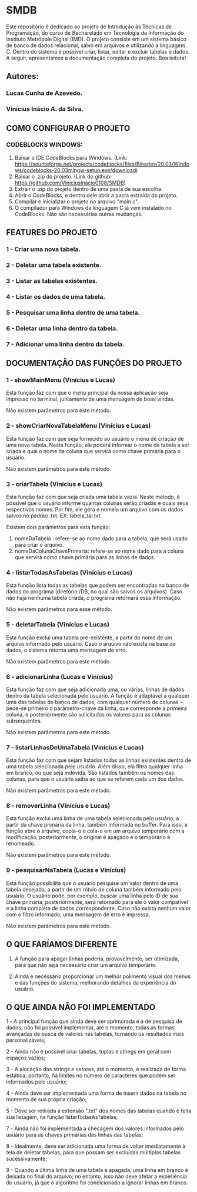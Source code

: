 # SMDB

Este repositório é dedicado ao projeto de Introdução às Técnicas de Programação, do curso de Bacharelado em Tecnologia da Informação do Instituto Metrópole Digital (IMD). O projeto consiste em um sistema básico de banco de dados relacional, salvo em arquivos e utilizando a linguagem C. Dentro do sistema é possível criar, listar, editar e excluir tabelas e dados. A seguir, apresentamos a documentação completa do projeto. Boa leitura!

## Autores:

### Lucas Cunha de Azevedo.

### Vinícius Inácio A. da Silva.

## COMO CONFIGURAR O PROJETO

### CODEBLOCKS WINDOWS:

1. Baixar o IDE CodeBlocks para Windows. (Link: https://sourceforge.net/projects/codeblocks/files/Binaries/20.03/Windows/codeblocks-20.03mingw-setup.exe/download)
2. Baixar o .zip do projeto. (Link do github: https://github.com/ViniciusInacio0108/SMDB)
3. Extrair o .zip do projeto dentro de uma pasta de sua escolha.
4. Abrir o CodeBlocks, e dentro dele abrir a pasta extraída do projeto.
5. Compilar e inicializar o projeto no arquivo "main.c".
6. O compilador para Windows da linguagem C já vem instalado no CodeBlocks. Não são necessárias outras mudanças.

## FEATURES DO PROJETO

### 1 - Criar uma nova tabela.

### 2 - Deletar uma tabela existente.

### 3 - Listar as tabelas existentes.

### 4 - Listar os dados de uma tabela.

### 5 - Pesquisar uma linha dentro de uma tabela.

### 6 - Deletar uma linha dentro da tabela.

### 7 - Adicionar uma linha dentro da tabela.

## DOCUMENTAÇÂO DAS FUNÇÕES DO PROJETO

### 1 - showMainMenu (Vinícius e Lucas)

Esta função faz com que o menu principal da nossa aplicação seja impresso no terminal, juntamente de uma mensagem de boas vindas.

Não existem parâmetros para este método.

### 2 - showCriarNovaTabelaMenu (Vinícius e Lucas)

Esta função faz com que seja fornecido ao usuário o menu de criação de uma nova tabela. Nesta função, ele poderá informar o nome da tabela a ser criada e qual o nome da coluna que servirá como chave primária para o usuário.

Não existem parâmetros para este método.

### 3 - criarTabela (Vinícius e Lucas)

Esta função faz com que seja criada uma tabela vazia. Neste método, é possível que o usuário informe quantas colunas serão criadas e quais seus respectivos nomes. Por fim, ele gera e nomeia um arquivo com os dados salvos no padrão .txt. EX: tabela_tal.txt

Existem dois parâmetros para esta função:

1. nomeDaTabela : refere-se ao nome dado para a tabela, que será usado para criar o arquivo.
2. nomeDaColunaChavePrimaria: refere-se ao nome dado para a coluna que servirá como chave primária para as linhas de dados.

### 4 - listarTodasAsTabelas (Vinícius e Lucas)

Esta função lista todas as tabelas que podem ser encontradas no banco de dados do programa (diretório /DB, no qual são salvos os arquivos). Caso não haja nenhuma tabela criada, o programa retornará essa informação.

Não existem parâmetros para esse método.

### 5 - deletarTabela (Vinícius e Lucas)

Esta função exclui uma tabela pré-existente, a partir do nome de um arquivo informado pelo usuário. Caso o arquivo não exista na base de dados, o sistema retorna uma mensagem de erro.

Não existem parâmetros para este método.

### 6 - adicionarLinha (Lucas e Vinícius)

Esta função faz com que seja adicionada uma, ou várias, linhas de dados dentro da tabela selecionada pelo usuário. A função é adaptável a qualquer uma das tabelas do banco de dados, com qualquer número de colunas – pede-se primeiro o parâmetro-chave da linha, que corresponde à primeira coluna, e posteriormente são solicitados os valores para as colunas subsequentes.

Não existem parâmetros para este método.

### 7 - listarLinhasDeUmaTabela (Vinícius e Lucas)

Esta função faz com que sejam listadas todas as linhas existentes dentro de uma tabela selecionada pelo usuário. Além disso, ela filtra qualquer linha em branco, ou que seja indevida. São listados também os nomes das colunas, para que o usuário saiba ao que se referem cada um dos dados.

Não existem parâmetros para este método.

### 8 - removerLinha (Vinícius e Lucas)

Esta função exclui uma linha de uma tabela selecionada pelo usuário, a partir da chave primária da linha, também informada no buffer. Para isso, a função abre o arquivo, copia-o e cola-o em um arquivo temporário com a modificação; posteriormente, o original é apagado e o temporário é renomeado.

Não existem parâmetros para este método.

### 9 - pesquisarNaTabela (Lucas e Vinícius)

Esta função possibilita que o usuário pesquise um valor dentro de uma tabela desejada, a partir de um rótulo de coluna também informado pelo usuário. O usuário pode, por exemplo, buscar uma linha pelo ID de sua chave primária; posteriormente, será retornado para ele o valor compatível e a linha completa de dados correspondente. Caso não exista nenhum valor com o filtro informado, uma mensagem de erro é impressa.

Não existem parâmetros para este método.

## O QUE FARÍAMOS DIFERENTE

1. A função para apagar linhas poderia, provavelmente, ser otimizada, para que não seja necessário criar um arquivo temporário.

2. Ainda é necessário proporcionar um melhor polimento visual dos menus e das funções do sistema, melhorando detalhes da experiência do usuário.

## O QUE AINDA NÃO FOI IMPLEMENTADO

1 - A principal função que ainda deve ser aprimorada é a de pesquisa de dados; não foi possível implementar, até o momento, todas as formas avançadas de busca de valores nas tabelas, tornando os resultados mais personalizáveis;

2 - Ainda não é possível criar tabelas, tuplas e strings em geral com espaços vazios;

3 - A alocação das strings e vetores, até o momento, é realizada de forma estática; portanto, há limites no número de caracteres que podem ser informados pelo usuário;

4 - Ainda deve ser implementada uma forma de inserir dados na tabela no momento de sua própria criação;

5 - Deve ser retirada a extensão ".txt" dos nomes das tabelas quando é feita sua listagem, na função listarTodasAsTabelas;

7 - Ainda não foi implementada a checagem dos valores informados pelo usuário para as chaves primárias das linhas das tabelas;

8 - Idealmente, deve ser adicionada uma forma de voltar imediatamente à tela de deletar tabelas, para que possam ser excluídas múltiplas tabelas sucessivamente;

9 - Quando a última linha de uma tabela é apagada, uma linha em branco é deixada no final do arquivo; no entanto, isso não deve afetar a experiência do usuário, já que o algoritmo foi condicionado a ignorar linhas em branco.
